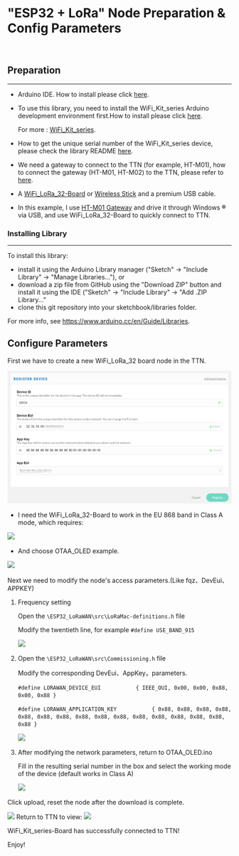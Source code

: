 # "ESP32 + LoRa" Node Preparation & Config Parameters

&nbsp;

## Preparation
----------
- Arduino IDE.  How to install please click [here](https://docs.heltec.cn/#/en/user_manual/how_to_install_git_and_arduino).

- To use this library, you need to install the WiFi_Kit_series Arduino development environment first.How to install please click [here](https://docs.heltec.cn/#/en/user_manual/how_to_install_esp32_Arduino).

  For more : [WiFi_Kit_series](https://github.com/Heltec-Aaron-Lee/WiFi_Kit_series).
  
- How to get the unique serial number of the WiFi_Kit_series device, please check the library README [here](https://github.com/HelTecAutomation/ESP32_LoRaWAN#how-to-use-this-library).

- We need a gateway to connect to the TTN (for example, HT-M01), how to connect the gateway (HT-M01, HT-M02) to the TTN, please refer to [here](https://docs.heltec.cn/#/en/user_manual/how_to_connect_ht-m01_to_ttn-the-things-network).

- A [WiFi_LoRa_32-Board](https://heltec.org/project/wifi-lora-32/) or [Wireless Stick](https://heltec.org/project/wireless-stick/) and a premium USB cable.

- In this example, I use [HT-M01 Gateway](https://heltec.org/project/ht-m01/) and drive it through Windows **®** via USB, and use WiFi_LoRa_32-Board to quickly connect to TTN.

### Installing Library
----------
  To install this library:

  - install it using the Arduino Library manager ("Sketch" -> "Include Library" -> "Manage Libraries..."), or
  - download a zip file from GitHub using the "Download ZIP" button and install it using the IDE ("Sketch" -> "Include Library" -> "Add .ZIP Library..."
  - clone this git repository into your sketchbook/libraries folder.

  For more info, see https://www.arduino.cc/en/Guide/Libraries.


## Configure Parameters

First we have to create a new WiFi_LoRa_32 board node in the TTN.

![](img/config_parameter/02.png)

- I need the WiFi_LoRa_32-Board to work in the EU 868 band in Class A mode, which requires:

<img src="img\connect_an_esp32_+_lora_node_to_a_lora_gateway_via_lorawan_ protocol\03.png">

- And choose OTAA_OLED example.
<img src="img\connect_an_esp32_+_lora_node_to_a_lora_gateway_via_lorawan_ protocol\04.png">

Next we need to modify the node's access parameters.(Like fqz、DevEui、APPKEY)

1. Frequency setting

   Open the ```\ESP32_LoRaWAN\src\LoRaMac-definitions.h``` file

   Modify the twentieth line, for example ```#define USE_BAND_915```

   <img src="img\connect_an_esp32_+_lora_node_to_a_lora_gateway_via_lorawan_ protocol\05.png">

2. Open the ```\ESP32_LoRaWAN\src\Commissioning.h``` file

   Modify the corresponding DevEui、AppKey，parameters.

   ```#define LORAWAN_DEVICE_EUI           { IEEE_OUI, 0x00, 0x00, 0x88, 0x00, 0x88 }```
   
   ```#define LORAWAN_APPLICATION_KEY           { 0x88, 0x88, 0x88, 0x88, 0x88, 0x88, 0x88, 0x88, 0x88, 0x88, 0x88, 0x88, 0x88, 0x88, 0x88, 0x88 }```
   
   <img src="img\connect_an_esp32_+_lora_node_to_a_lora_gateway_via_lorawan_ protocol\06.png">
   
3. After modifying the network parameters, return to OTAA_OLED.ino
   
   Fill in the resulting serial number in the box and select the working mode of the device (default works in Class A)
   
   <img src="img\connect_an_esp32_+_lora_node_to_a_lora_gateway_via_lorawan_ protocol\07.png">

Click upload, reset the node after the download is complete.

<img src="img\connect_an_esp32_+_lora_node_to_a_lora_gateway_via_lorawan_ protocol\09.png">
Return to TTN to view:

<img src="img\connect_an_esp32_+_lora_node_to_a_lora_gateway_via_lorawan_ protocol\10.png">

WiFi_Kit_series-Board has successfully connected to TTN!

Enjoy!